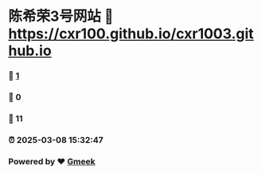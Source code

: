 # 陈希荣3号网站 :link: https://cxr100.github.io/cxr1003.github.io 
### :page_facing_up: [1](https://cxr100.github.io/cxr1003.github.io/tag.html) 
### :speech_balloon: 0 
### :hibiscus: 11 
### :alarm_clock: 2025-03-08 15:32:47 
### Powered by :heart: [Gmeek](https://github.com/Meekdai/Gmeek)
